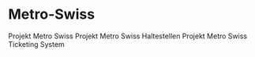 # Metro-Swiss
Projekt Metro Swiss
Projekt Metro Swiss Haltestellen
Projekt Metro Swiss Ticketing System